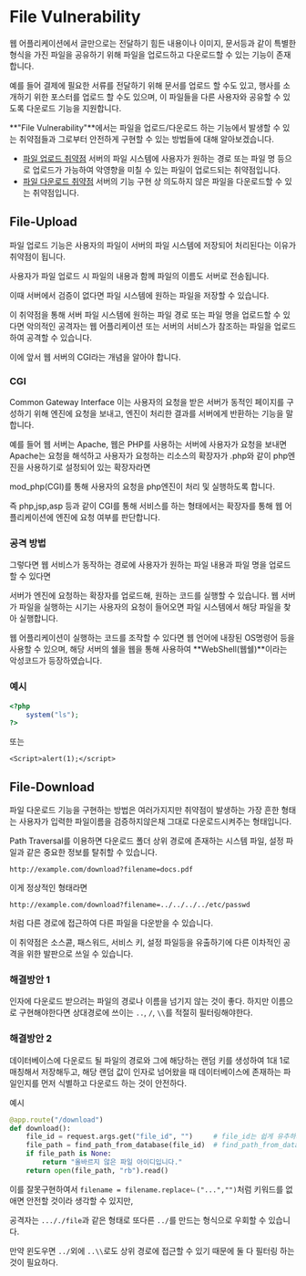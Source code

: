 # File Vulnerability

 웹 어플리케이션에서 글만으로는 전달하기 힘든 내용이나 이미지, 문서등과 같이 특별한 형식을 가진 파일을 공유하기 위해 파일을 업로드하고 다운로드할 수 있는 기능이 존재합니다.

예를 들어 결제에 필요한 서류를 전달하기 위해 문서를 업로드 할 수도 있고, 행사를 소개하기 위한 포스터를 업로드 할 수도 있으며, 이 파일들을 다른 사용자와 공유할 수 있도록 다운로드 기능을 지원합니다.

**"File Vulnerability"**에서는 파일을 업로드/다운로드 하는 기능에서 발생할 수 있는 취약점들과 그로부터 안전하게 구현할 수 있는 방법들에 대해 알아보겠습니다.

* [파일 업로드 취약점](file_vulnerability.md#File-Upload) 서버의 파일 시스템에 사용자가 원하는 경로 또는 파일 명 등으로 업로드가 가능하여 악영향을 미칠 수 있는 파일이 업로드되는 취약점입니다.
* [파일 다운로드 취약점](file_vulnerability.md#File-Download) 서버의 기능 구현 상 의도하지 않은 파일을 다운로드할 수 있는 취약점입니다.

## File-Upload

파일 업로드 기능은 사용자의 파일이 서버의 파일 시스템에 저장되어 처리된다는 이유가 취약점이 됩니다.

사용자가 파일 업로드 시 파일의 내용과 함께 파일의 이름도 서버로 전송됩니다.

이때 서버에서 검증이 없다면 파일 시스템에 원하는 파일을 저장할 수 있습니다.

이 취약점을 통해 서버 파일 시스템에 원하는 파일 경로 또는 파일 명을 업로드할 수 있다면 악의적인 공격자는 웹 어플리케이션 또는 서버의 서비스가 참조하는 파일을 업로드하여 공격할 수 있습니다.

이에 앞서 웹 서버의 CGI라는 개념을 알아야 합니다.

### CGI

Common Gateway Interface 이는 사용자의 요청을 받은 서버가 동적인 페이지를 구성하기 위해 엔진에 요청을 보내고, 엔진이 처리한 결과를 서버에게 반환하는 기능을 말합니다.

예를 들어 웹 서버는 Apache, 웹은 PHP를 사용하는 서버에 사용자가 요청을 보내면 Apache는 요청을 해석하고 사용자가 요청하는 리소스의 확장자가 .php와 같이 php엔진을 사용하기로 설정되어 있는 확장자라면

mod\_php\(CGI\)를 통해 사용자의 요청을 php엔진이 처리 및 실행하도록 합니다.

즉 php,jsp,asp 등과 같이 CGI를 통해 서비스를 하는 형태에서는 확장자를 통해 웹 어플리케이션에 엔진에 요청 여부를 판단합니다.

### 공격 방법

그렇다면 웹 서비스가 동작하는 경로에 사용자가 원하는 파일 내용과 파일 명을 업로드 할 수 있다면

서버가 엔진에 요청하는 확장자를 업로드해, 원하는 코드를 실행할 수 있습니다. 웹 서버가 파일을 실행하는 시기는 사용자의 요청이 들어오면 파일 시스템에서 해당 파일을 찾아 실행합니다.

웹 어플리케이션이 실행하는 코드를 조작할 수 있다면 웹 언어에 내장된 OS명령어 등을 사용할 수 있으며, 해당 서버의 쉘을 웹을 통해 사용하여 **WebShell\(웹쉘\)**이라는 악성코드가 등장하였습니다.

### 예시

```php
<?php
    system("ls");
?>
```

또는

```markup
<Script>alert(1);</script>
```

## File-Download

파일 다운로드 기능을 구현하는 방법은 여러가지지만 취약점이 발생하는 가장 흔한 형태는 사용자가 입력한 파일이름을 검증하지않은채 그대로 다운로드시켜주는 형태입니다.

Path Traversal를 이용하면 다운로드 폴더 상위 경로에 존재하는 시스템 파일, 설정 파일과 같은 중요한 정보를 탈취할 수 있습니다.

```text
http://example.com/download?filename=docs.pdf
```

이게 정상적인 형태라면

```text
http://example.com/download?filename=../../../../etc/passwd
```

처럼 다른 경로에 접근하여 다른 파일을 다운받을 수 있습니다.

이 취약점은 소스콛, 패스워드, 서비스 키, 설정 파일등을 유출하기에 다른 이차적인 공격을 위한 발판으로 쓰일 수 있습니다.

### 해결방안 1

인자에 다운로드 받으려는 파일의 경로나 이름을 넘기지 않는 것이 좋다. 하지만 이름으로 구현해야한다면 상대경로에 쓰이는 `..`, `/`, `\\`를 적절히 필터링해야한다.

### 해결방안 2

데이터베이스에 다운로드 될 파일의 경로와 그에 해당하는 랜덤 키를 생성하여 1대 1로 매칭해서 저장해두고, 해당 랜덤 값이 인자로 넘어왔을 때 데이터베이스에 존재하는 파일인지를 먼저 식별하고 다운로드 하는 것이 안전하다.

예시

```python
@app.route("/download")
def download():
    file_id = request.args.get("file_id", "")     # file_id는 쉽게 유추하지 못하는 랜덤한 값이어야 합니다.
    file_path = find_path_from_database(file_id)  # find_path_from_database 함수는 데이터베이스에서 file_id와 매핑된 파일 경로를 반환하는 개발자가 작성한 함수입니다.
    if file_path is None:
        return "올바르지 않은 파일 아이디입니다."
    return open(file_path, "rb").read()
```

이를 잘못구현하여서 `filename = filename.replaceㄴ("...","")`처럼 키워드를 없애면 안전할 것이라 생각할 수 있지만,

공격자는 `..././file`과 같은 형태로 또다른 `../`를 만드는 형식으로 우회할 수 있습니다.

만약 윈도우면 `../`외에 `..\\`로도 상위 경로에 접근할 수 있기 때문에 둘 다 필터링 하는 것이 필요하다.

